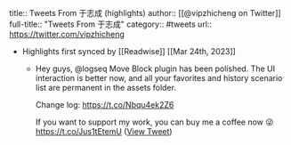 title:: Tweets From 于志成 (highlights)
author:: [[@vipzhicheng on Twitter]]
full-title:: "Tweets From 于志成"
category:: #tweets
url:: https://twitter.com/vipzhicheng

- Highlights first synced by [[Readwise]] [[Mar 24th, 2023]]
	- Hey guys, @logseq Move Block plugin has been polished. The UI interaction is better now, and all your favorites and history scenario list are permanent in the assets folder.
	  
	  Change log:
	  https://t.co/Nbqu4ek2Z6
	  
	  If you want to support my work, you can buy me a coffee now 😜 https://t.co/Jus1tEtemU ([View Tweet](https://twitter.com/vipzhicheng/status/1637985066780446720))